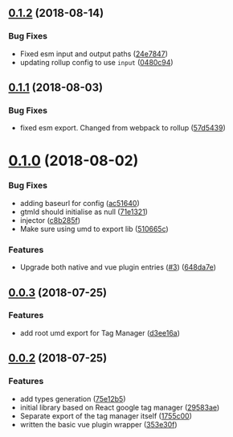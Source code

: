 <a name="0.1.2"></a>
## [0.1.2](https://github.com/cajames/vue-tag-manager/compare/v0.1.1...v0.1.2) (2018-08-14)


### Bug Fixes

* Fixed esm input and output paths ([24e7847](https://github.com/cajames/vue-tag-manager/commit/24e7847))
* updating rollup config to use `input` ([0480c94](https://github.com/cajames/vue-tag-manager/commit/0480c94))



<a name="0.1.1"></a>
## [0.1.1](https://github.com/cajames/vue-tag-manager/compare/v0.1.0...v0.1.1) (2018-08-03)


### Bug Fixes

* fixed esm export. Changed from webpack to rollup ([57d5439](https://github.com/cajames/vue-tag-manager/commit/57d5439))



<a name="0.1.0"></a>
# [0.1.0](https://github.com/cajames/vue-tag-manager/compare/v0.0.3...v0.1.0) (2018-08-02)


### Bug Fixes

* adding baseurl for config ([ac51640](https://github.com/cajames/vue-tag-manager/commit/ac51640))
* gtmId should initialise as null ([71e1321](https://github.com/cajames/vue-tag-manager/commit/71e1321))
* injector ([c8b285f](https://github.com/cajames/vue-tag-manager/commit/c8b285f))
* Make sure using umd to export lib ([510665c](https://github.com/cajames/vue-tag-manager/commit/510665c))


### Features

* Upgrade both native and vue plugin entries ([#3](https://github.com/cajames/vue-tag-manager/issues/3)) ([648da7e](https://github.com/cajames/vue-tag-manager/commit/648da7e))



<a name="0.0.3"></a>
## [0.0.3](https://github.com/cajames/vue-tag-manager/compare/v0.0.2...v0.0.3) (2018-07-25)


### Features

* add root umd export for Tag Manager ([d3ee16a](https://github.com/cajames/vue-tag-manager/commit/d3ee16a))



<a name="0.0.2"></a>
## [0.0.2](https://github.com/cajames/vue-tag-manager/compare/29583ae...v0.0.2) (2018-07-25)


### Features

* add types generation ([75e12b5](https://github.com/cajames/vue-tag-manager/commit/75e12b5))
* initial library based on React google tag manager ([29583ae](https://github.com/cajames/vue-tag-manager/commit/29583ae))
* Separate export of the tag manager itself ([1755c00](https://github.com/cajames/vue-tag-manager/commit/1755c00))
* written the basic vue plugin wrapper ([353e30f](https://github.com/cajames/vue-tag-manager/commit/353e30f))



